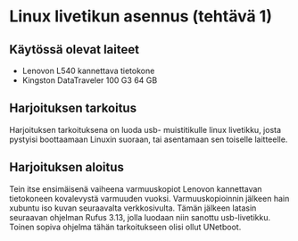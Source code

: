 # Linux livetikun asennus (tehtävä 1)

## Käytössä olevat laiteet

 - Lenovon L540 kannettava tietokone
 - Kingston DataTraveler 100 G3 64 GB

## Harjoituksen tarkoitus
Harjoituksen tarkoituksena on luoda usb- muistitikulle linux livetikku, josta pystyisi boottaamaan Linuxin suoraan, tai asentamaan sen toiselle laitteelle.
## Harjoituksen aloitus
Tein itse ensimäisenä vaiheena varmuuskopiot Lenovon kannettavan tietokoneen kovalevystä varmuuden vuoksi.
Varmuuskopioinnin jälkeen hain xubuntu iso kuvan seuraavalta verkkosivulta.
Tämän jälkeen latasin seuraavan ohjelman Rufus 3.13, jolla luodaan niin sanottu usb-livetikku. Toinen sopiva ohjelma tähän tarkoitukseen olisi ollut UNetboot.
